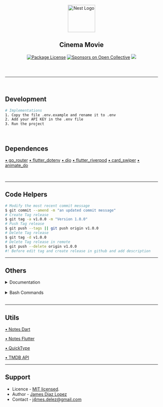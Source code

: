 <header>
  <p align="center">
    <a href="https://flutter.dev/" target="blank"><img src="https://storage.googleapis.com/cms-storage-bucket/ec64036b4eacc9f3fd73.svg" width="90" alt="Nest Logo" /></a>
    <h2 align="center">Cinema Movie</h2>
  </p>
  <section align="center">
  <a href="#"><img src="https://img.shields.io/npm/l/@nestjs/core.svg" alt="Package License" /></a>
  <a href="#"><img src="https://opencollective.com/nest/sponsors/badge.svg" alt="Sponsors on Open Collective" /></a>
  <a href="#"><img src="https://img.shields.io/twitter/follow/nestframework.svg?style=social&label=Followers"></a>
  </section>
</header>
<hr/><br/>

<!-- %%%%%%%%%%%%%%%%%%%%%%%%%%%%%%%%%%%%%%%%%%%%%%%%%%%%%% -->

## Development

```bash
# Implementations
1. Copy the file .env.example and rename it to .env
2. Add your API KEY in the .env file
3. Run the project
```

<br/>

## Dependences
[• go_router](https://pub.dev/packages/go_router)
[• flutter_dotenv](https://pub.dev/packages/flutter_dotenv)
[• dio](https://pub.dev/packages/dio)
[• flutter_riverpod](https://pub.dev/packages/flutter_riverpod)
[• card_swiper](https://pub.dev/packages/card_swiper)
[• animate_do](https://pub.dev/packages/animate_do)


<br/>
<hr/>

## Code Helpers

```bash
# Modify the most recent commit message
$ git commit --amend -m "an updated commit message"
# Create Tag release
$ git tag -a v1.0.0 -m "Version 1.0.0"
# Push Tag release
$ git push --tags || git push origin v1.0.0
# Delete Tag release
$ git tag -d v1.0.0
# Delete Tag release in remote
$ git push --delete origin v1.0.0
#! Before edit tag and create release in github and add description
```

<hr/>


## Others

<details><summary>Documentation</summary>
<ul>
  <li><a href="https://docs.flutter.dev/cookbook/plugins/play-video" target="_blank">Play and pause a video</a></li>
</ul>
</details><br/>

<details><summary>Bash Commands</summary>

```bash
# Init Empty Project
$ flutter create cinema_movie
# Run
$ flutter run

# Implementations
$ flutter pub add provider
$ flutter pub add dio

```
</details><br/>

<hr/>

## Utils

[• Notes Dart](https://devtalles.com/files/dart-cheat-sheet.pdf)

[• Notes Flutter](https://devtalles.com/files/flutter-cheat-sheet.pdf)

[• QuickType](https://app.quicktype.io/)

[• TMDB API](https://www.themoviedb.org/settings/api)
<!-- user: jalzdelezz -> jameslo***gmail.com -->
<!-- pass: ze**qc46 -->
<!-- key: 565abbc587f9eee9822e337179ba5ab4X -->


<hr/>

## Support

* Licence - [MIT licensed](LICENSE).
* Author - [James Diaz Lopez](https://www.linkedin.com/in/james-jalz/)
* Contact - [j4mes.delez@gmail.com](mailto:j4mes.delez@gmail.com)